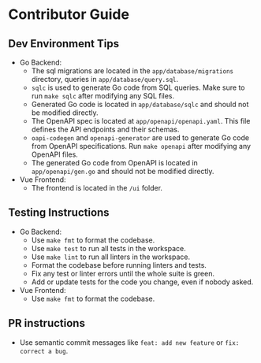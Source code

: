 # Contributor Guide

## Dev Environment Tips
- Go Backend:
    - The sql migrations are located in the `app/database/migrations` directory, queries in `app/database/query.sql`.
    - `sqlc` is used to generate Go code from SQL queries. Make sure to run `make sqlc` after modifying any SQL files.
    - Generated Go code is located in `app/database/sqlc` and should not be modified directly.
    - The OpenAPI spec is located at `app/openapi/openapi.yaml`. This file defines the API endpoints and their schemas.
    - `oapi-codegen` and `openapi-generator` are used to generate Go code from OpenAPI specifications. Run `make openapi` after modifying any OpenAPI files.
    - The generated Go code from OpenAPI is located in `app/openapi/gen.go` and should not be modified directly.
- Vue Frontend:
    - The frontend is located in the `/ui` folder.

## Testing Instructions
- Go Backend:
    - Use `make fmt` to format the codebase.
    - Use `make test` to run all tests in the workspace.
    - Use `make lint` to run all linters in the workspace.
    - Format the codebase before running linters and tests.
    - Fix any test or linter errors until the whole suite is green.
    - Add or update tests for the code you change, even if nobody asked.
- Vue Frontend:
    - Use `make fmt` to format the codebase.

## PR instructions
- Use semantic commit messages like `feat: add new feature` or `fix: correct a bug`.